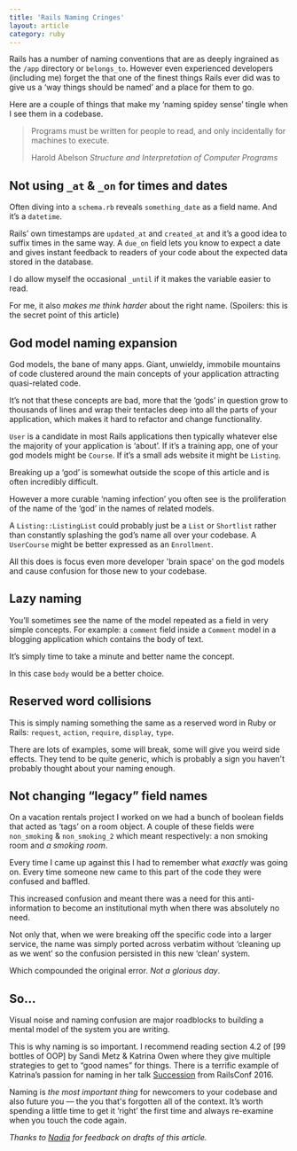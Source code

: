 ```yaml
---
title: 'Rails Naming Cringes'
layout: article
category: ruby
---
```


Rails has a number of naming conventions that are as deeply ingrained as the `/app` directory or `belongs_to`. However even experienced developers (including me) forget the that one of the finest things Rails ever did was to give us a ‘way things should be named’ and a place for them to go.

Here are a couple of things that make my ‘naming spidey sense’ tingle when I see them in a codebase.

<blockquote class="blockquote">
  <p class="mb-0">Programs must be written for people to read, and only incidentally for machines to execute.</p>
  <footer class="blockquote-footer">Harold Abelson <cite title="Source Title">Structure and Interpretation of Computer Programs</cite></footer>
</blockquote>


## Not using `_at` & `_on` for times and dates

Often diving into a `schema.rb` reveals `something_date` as a field name. And it’s a `datetime`.

Rails’ own timestamps are `updated_at` and `created_at` and it’s a good idea to suffix times in the same way. A `due_on` field lets you know to expect a date and gives instant feedback to readers of your code about the expected data stored in the database.

I do allow myself the occasional `_until` if it makes the variable easier to read.

For me, it also _makes me think harder_ about the right name. (Spoilers: this is the secret point of this article)


## God model naming expansion

God models, the bane of many apps. Giant, unwieldy, immobile mountains of code clustered around the main concepts of your application attracting quasi-related code.

It’s not that these concepts are bad, more that the ‘gods’ in question grow to thousands of lines and wrap their tentacles deep into all the parts of your application, which makes it hard to refactor and change functionality.

`User` is a candidate in most Rails applications then typically whatever else the majority of your application is ‘about’. If it’s a training app, one of your god models might be `Course`. If it’s a small ads website it might be `Listing`.

Breaking up a ‘god’ is somewhat outside the scope of this article and is often incredibly difficult.

However a more curable ‘naming infection’ you often see is the proliferation of the name of the ‘god’ in the names of related models.

A `Listing::ListingList` could probably just be a `List` or `Shortlist` rather than constantly splashing the god’s name all over your codebase. A `UserCourse` might be better expressed as an `Enrollment`.

All this does is focus even more developer 'brain space' on the god models and cause confusion for those new to your codebase.


## Lazy naming

You’ll sometimes see the name of the model repeated as a field in very simple concepts. For example: a `comment` field inside a `Comment` model in a blogging application which contains the body of text.

It’s simply time to take a minute and better name the concept.

In this case `body` would be a better choice.


## Reserved word collisions

This is simply naming something the same as a reserved word in Ruby or Rails: `request`, `action`, `require`, `display`, `type`.

There are lots of examples, some will break, some will give you weird side effects. They tend to be quite generic, which is probably a sign you haven't probably thought about your naming enough.


## Not changing “legacy” field names

On a vacation rentals project I worked on we had a bunch of boolean fields that acted as ‘tags’ on a room object. A couple of these fields were `non_smoking` & `non_smoking_2` which meant respectively: a non smoking room and _a smoking room_.

Every time I came up against this I had to remember what _exactly_ was going on. Every time someone new came to this part of the code they were confused and baffled.

This increased confusion and meant there was a need for this anti-information to become an institutional myth when there was absolutely no need.

Not only that, when we were breaking off the specific code into a larger service, the name was simply ported across verbatim without ‘cleaning up as we went’ so the confusion persisted in this new ‘clean’ system.

Which compounded the original error. _Not a glorious day_.


## So…

Visual noise and naming confusion are major roadblocks to building a mental model of the system you are writing.

This is why naming is so important. I recommend reading section 4.2 of [99 bottles of OOP] by Sandi Metz & Katrina Owen where they give multiple strategies to get to “good names” for things. There is a terrific example of Katrina’s passion for naming in her talk [Succession](http://www.confreaks.tv/videos/railsconf2016-succession) from RailsConf 2016.

Naming is _the most important thing_ for newcomers to your codebase and also future you — the you that's forgotten all of the context. It’s worth spending a little time to get it ‘right’ the first time and always re-examine when you touch the code again.

_Thanks to [Nadia](https://twitter.com/nodunayo) for feedback on drafts of this article._

